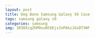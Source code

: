 ```yaml
---
layout: post
title: Dog Bone Samsung Galaxy S9 Case
tags: samsung galaxy s9
categories: samsung
img: 1R3OXiqZhM9suNtEKjsJnPAkzJGxDT3WF
---
```

